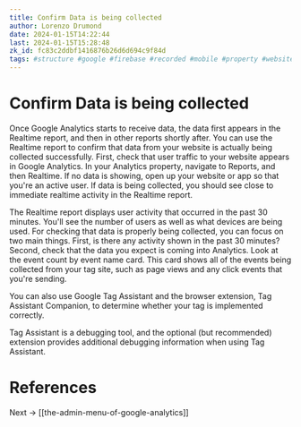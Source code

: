 ```yaml
---
title: Confirm Data is being collected
author: Lorenzo Drumond
date: 2024-01-15T14:22:44
last: 2024-01-15T15:28:48
zk_id: fc83c2ddbf1416876b26d6d694c9f84d
tags: #structure #google #firebase #recorded #mobile #property #website #real_time #account #analytics #advertising #reports #ga4 #data_stream #marketing #sales #tag #data
---
```



# Confirm Data is being collected
Once Google Analytics starts to receive data, the data first appears in the
Realtime report, and then in other reports shortly after. You can use the
Realtime report to confirm that data from your website is actually being
collected successfully. First, check that user traffic to your website appears
in Google Analytics. In your Analytics property, navigate to Reports, and then
Realtime. If no data is showing, open up your website or app so that you're an
active user. If data is being collected, you should see close to immediate
realtime activity in the Realtime report.

The Realtime report displays user activity that occurred in the past 30
minutes. You'll see the number of users as well as what devices are being used.
For checking that data is properly being collected, you can focus on two main
things. First, is there any activity shown in the past 30 minutes? Second,
check that the data you expect is coming into Analytics. Look at the event
count by event name card. This card shows all of the events being collected
from your tag site, such as page views and any click events that you're sending.

You can also use Google Tag Assistant and the browser extension, Tag Assistant
Companion, to determine whether your tag is implemented correctly.

Tag Assistant is a debugging tool, and the optional (but recommended) extension
provides additional debugging information when using Tag Assistant.

# References

Next -> [[the-admin-menu-of-google-analytics]]
